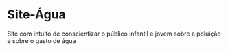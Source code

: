 # Site-Água
Site com intuito de conscientizar o público infantil e jovem sobre a poluição e sobre o gasto de água
